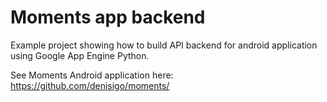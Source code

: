Moments app backend
=======================

Example project showing how to build API backend for android application using Google App Engine Python.

See Moments Android application here: https://github.com/denisigo/moments/ 